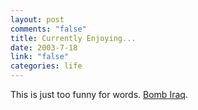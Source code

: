 ```yaml
--- 
layout: post
comments: "false"
title: Currently Enjoying...
date: 2003-7-18
link: "false"
categories: life
---
```

This is just too funny for words. <a href="http://www.andifyoudidknow.com/archives/000234.html">Bomb Iraq</a>.
